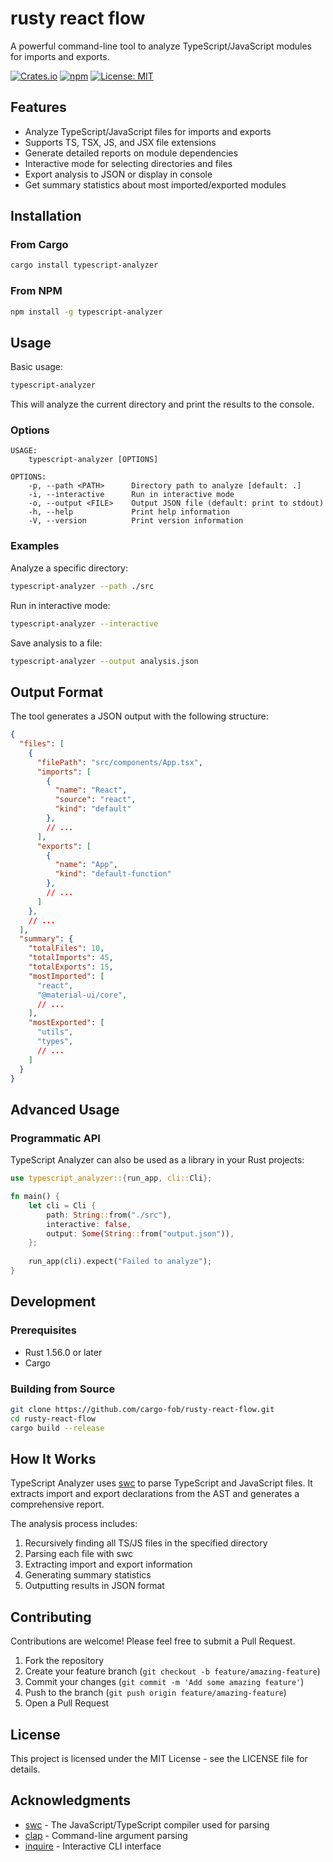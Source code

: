 # rusty react flow

A powerful command-line tool to analyze TypeScript/JavaScript modules for imports and exports.

[![Crates.io](https://img.shields.io/crates/v/typescript-analyzer)](https://crates.io/crates/rusty-react-flow)
[![npm](https://img.shields.io/npm/v/typescript-analyzer)](https://www.npmjs.com/package/rusty-react-flow)
[![License: MIT](https://img.shields.io/badge/License-MIT-yellow.svg)](https://opensource.org/licenses/MIT)

## Features

- Analyze TypeScript/JavaScript files for imports and exports
- Supports TS, TSX, JS, and JSX file extensions
- Generate detailed reports on module dependencies
- Interactive mode for selecting directories and files
- Export analysis to JSON or display in console
- Get summary statistics about most imported/exported modules

## Installation

### From Cargo

```bash
cargo install typescript-analyzer
```

### From NPM

```bash
npm install -g typescript-analyzer
```

## Usage

Basic usage:

```bash
typescript-analyzer
```

This will analyze the current directory and print the results to the console.

### Options

```
USAGE:
    typescript-analyzer [OPTIONS]

OPTIONS:
    -p, --path <PATH>      Directory path to analyze [default: .]
    -i, --interactive      Run in interactive mode
    -o, --output <FILE>    Output JSON file (default: print to stdout)
    -h, --help             Print help information
    -V, --version          Print version information
```

### Examples

Analyze a specific directory:

```bash
typescript-analyzer --path ./src
```

Run in interactive mode:

```bash
typescript-analyzer --interactive
```

Save analysis to a file:

```bash
typescript-analyzer --output analysis.json
```

## Output Format

The tool generates a JSON output with the following structure:

```json
{
  "files": [
    {
      "filePath": "src/components/App.tsx",
      "imports": [
        {
          "name": "React",
          "source": "react",
          "kind": "default"
        },
        // ...
      ],
      "exports": [
        {
          "name": "App",
          "kind": "default-function"
        },
        // ...
      ]
    },
    // ...
  ],
  "summary": {
    "totalFiles": 10,
    "totalImports": 45,
    "totalExports": 15,
    "mostImported": [
      "react",
      "@material-ui/core",
      // ...
    ],
    "mostExported": [
      "utils",
      "types",
      // ...
    ]
  }
}
```

## Advanced Usage

### Programmatic API

TypeScript Analyzer can also be used as a library in your Rust projects:

```rust
use typescript_analyzer::{run_app, cli::Cli};

fn main() {
    let cli = Cli {
        path: String::from("./src"),
        interactive: false,
        output: Some(String::from("output.json")),
    };
    
    run_app(cli).expect("Failed to analyze");
}
```

## Development

### Prerequisites

- Rust 1.56.0 or later
- Cargo

### Building from Source

```bash
git clone https://github.com/cargo-fob/rusty-react-flow.git
cd rusty-react-flow
cargo build --release
```

## How It Works

TypeScript Analyzer uses [swc](https://github.com/swc-project/swc) to parse TypeScript and JavaScript files. It extracts import and export declarations from the AST and generates a comprehensive report.

The analysis process includes:
1. Recursively finding all TS/JS files in the specified directory
2. Parsing each file with swc
3. Extracting import and export information
4. Generating summary statistics
5. Outputting results in JSON format

## Contributing

Contributions are welcome! Please feel free to submit a Pull Request.

1. Fork the repository
2. Create your feature branch (`git checkout -b feature/amazing-feature`)
3. Commit your changes (`git commit -m 'Add some amazing feature'`)
4. Push to the branch (`git push origin feature/amazing-feature`)
5. Open a Pull Request

## License

This project is licensed under the MIT License - see the LICENSE file for details.

## Acknowledgments

- [swc](https://github.com/swc-project/swc) - The JavaScript/TypeScript compiler used for parsing
- [clap](https://github.com/clap-rs/clap) - Command-line argument parsing
- [inquire](https://github.com/mikaelmello/inquire) - Interactive CLI interface